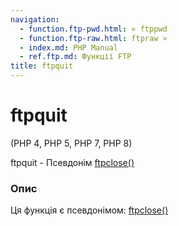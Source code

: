 ```yaml
---
navigation:
  - function.ftp-pwd.html: « ftppwd
  - function.ftp-raw.html: ftpraw »
  - index.md: PHP Manual
  - ref.ftp.md: Функції FTP
title: ftpquit
---
```

# ftpquit

(PHP 4, PHP 5, PHP 7, PHP 8)

ftpquit - Псевдонім [ftpclose()](function.ftp-close.md)

### Опис

Ця функція є псевдонімом: [ftpclose()](function.ftp-close.md)
